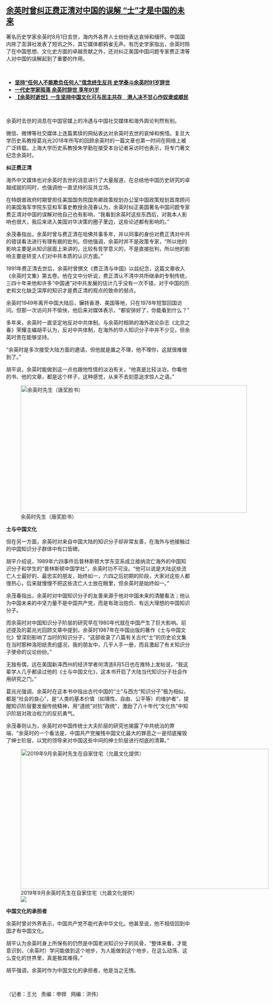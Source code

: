 <!--1628195570000-->
[余英时曾纠正费正清对中国的误解     “士”才是中国的未来](https://www.rfa.org/mandarin/yataibaodao/kejiaowen/wy-08052021113444.html)
------

<p></p><p>著名历史学家余英时8月1日去世，海内外各界人士纷纷表达哀悼和缅怀。中国国内除了澎湃社发表了短讯之外，其它媒体都鸦雀无声。有历史学家指出，余英时除了在中国思想、文化史方面的卓越贡献之外，还对纠正美国中国问题专家费正清等人对中国的误解起到了重要的作用。</p><p><br/></p><ul><li><strong><a href="https://www.rfa.org/mandarin/yataibaodao/hx0805a-08052021075608.html">坚持“任何人不能欺负任何人”信念终生反共 史学泰斗余英时91岁辞世</a></strong></li><li><strong><a href="https://www.rfa.org/mandarin/Xinwen/st0805a-08042021224024.html">一代史学家殒落 余英时辞世 享年91岁</a></strong></li><li><strong><a href="https://www.rfa.org/mandarin/yataibaodao/kejiaowen/cantonese-08052021151243.html">【余英时逝世】一生坚持中国文化可与民主共存　港人决不甘心作奴隶或顺民</a></strong></li></ul><p><br/></p><p>余英时去世的消息在中国官媒上的冷遇与中国社交媒体和海外舆论判然有别。</p><p>微信、微博等社交媒体上连篇累牍的网帖表达对余英时去世的哀悼和惋惜。复旦大学历史系教授葛兆光2018年所写的回顾余英时的一篇文章也第一时间在网络上被广泛转载。上海大学历史系教授朱学勤在接受本台记者采访时也表示，将专门著文纪念余英时。</p><p><strong>纠正费正清</strong></p><p>海外中文媒体也对余英时去世的消息进行了大量报道，在总结他中国历史研究的卓越成就的同时，也强调他一直坚持的反共立场。</p><p>在特朗普政府时期曾担任美国国务院国务卿政策规划办公室中国政策规划首席顾问的美国海军学院东亚和军事史教授余茂春认为，余英时纠正美国著名中国问题专家费正清对中国的误解对他自己也有影响，“我看到余英时这些东西后，对我本人影响也很大，我后来进入美国对华决策的圈子里边，这些论述都有影响的。”</p><p>余茂春指出，余英时曾与费正清在哈佛共事多年，并以同事的身份对费正清对中共的错误看法进行有理有据的批判。但他强调，余英时并不是政策专家，“所以他的影响主要是从知识层面上来讲的，比较有哲学意义的，不是直接批判，所以他的影响主要是转变人们对中共本质的认识方面。”</p><p>1991年费正清去世后，余英时曾撰文《费正清与中国》以兹纪念，这篇文章收入《余英时文集》第五卷。他在文中分析说，费正清认不清中共所继承的专制传统，三四十年来他和许多“中国通”对中共发展的估计几乎没有一次不错，对于中国的历史和文化缺乏深厚的知识才是费正清的观点的致命的弱点。</p><p>余英时1949年离开中国大陆后，辗转香港、美国等地，只在1978年短暂回国访问。但那一次访问并不愉快，他后来对媒体表示，“都安排好了，你能看到什么？”</p><p>多年来，余英时一直坚定地反对中共体制。与余英时相熟的海外政论杂志《北京之春》荣耀主编胡平认为，反对中共体制，在海外的华人知识分子中并不少见，但余英时贵在能够坚持。</p><p>“余英时是多次接受大陆方面的邀请，但他就是置之不理，他不理你，这就很难做到了。”</p><p>胡平说，余英时能做到这一点也跟他性情的淡泊有关，“他真是比较淡泊，你看他的书、他的文章，都是这个样子，这种感觉，从来不去刻意追求惊人之语。”  </p><p><figure class="image-richtext image-inline captioned" style="width:620px;"><img alt="余英时先生（唐奖脸书）" height="349" src="https://www.rfa.org/mandarin/yataibaodao/kejiaowen/wy-08052021113444.html/wy0805.jpg/@@images/711f3ce7-4002-44a0-ad84-d47c19add9b5.jpeg" title="wy0805.jpg" width="620"/><figcaption class="image-caption">余英时先生（唐奖脸书）</figcaption><small></small></figure></p><p><strong>士与中国文化</strong></p><p>但在另一方面，余英时对来自中国大陆的知识分子却非常友善，在海外与他接触过的中国知识分子群体中有口皆碑。</p><p>胡平介绍说，1989年六四事件后普林斯顿大学东亚系成立接纳流亡海外的中国知识分子和学生的“普林斯顿中国学社”，余英时功不可没。“他可以说是大陆这些流亡人士最好的、最忠实的朋友，始终如一，六四之后初期的阶段，大家对这些人都很热心，后来就慢慢不把这些流亡人士放在眼里，但余英时是始终如一。”</p><p>余茂春指出，余英时对中国知识分子的友善来源于他对中国未来的清醒看法；他认为中国未来的中坚力量不是中国共产党，而是有政治抱负、有远大理想的中国知识分子。</p><p>而余英时对中国知识分子阶层的研究早在1980年代就在中国产生了巨大影响。前述提及的葛兆光回顾文章中提到，余英时1987年在中国出版的著作《士与中国文化》曾深刻影响了当时的知识分子，“这部收录了八篇有关古代“士”的历史论文集在当时那种洛阳纸贵的盛况，我的朋友中，几乎人手一册，而且激起了有关知识分子使命的议论纷纷。”</p><p>无独有偶，远在美国新泽西州的经济学者何清涟8月5日也在推特上发帖说，“我这辈学人几乎都读过他的《士与中国文化》，这本书开启了大陆当代知识分子社会作用研究之门。”</p><p>葛兆光强调，余英时在这本书中指出古代中国的“士”与西方“知识分子”极为相似，都是“社会的良心”，是“人类的基本价值（如理性、自由、公平等）的维护者”，提醒知识阶层要发掘传统精神，用“道统”对抗“政统”，激励了八十年代“文化热”中知识阶层对政治权力的反抗勇气。</p><p>余茂春则认为，余英时对中国传统士大夫阶层的研究也揭露了中共统治的弊端，“余英时的一个看法是，中国共产党摧残中国文化最大的罪恶之一是彻底摧毁了绅士阶层，以党的领导来对中国这些中间的绅士阶层进行彻底的清算。”</p><p><figure class="image-richtext image-inline captioned" style="width:680px;"><img alt="2019年9月余英时先生在自家住宅（允晨文化提供）" height="383" src="https://www.rfa.org/mandarin/yataibaodao/kejiaowen/wy-08052021113444.html/2.jpg/@@images/af48addd-eadf-4318-acf3-e49ff5c11385.jpeg" title="2.jpg" width="680"/><figcaption class="image-caption">2019年9月余英时先生在自家住宅（允晨文化提供）</figcaption><small></small><div id="zoomattribute"><a data-caption="2019年9月余英时先生在自家住宅（允晨文化提供）" data-fancybox="" href="https://www.rfa.org/mandarin/yataibaodao/kejiaowen/wy-08052021113444.html/2.jpg" id="single_image" title="2019年9月余英时先生在自家住宅（允晨文化提供）"><img src="/++plone++rfa-resources/img/icon-zoom.png"/></a></div></figure></p><p><strong>中国文化的承担者</strong></p><p>余英时曾对外界表示，中国共产党不能代表中华文化。他甚至说，他不相信回到中国才有中国文化。</p><p>胡平认为余英时身上所保有的仍然是中国老派知识分子的风骨，“整体来看，才能意识到，（余英时）学问能做到这个地步，为人能做到这个地步，在这么动荡、这么变化的世界里，真是极其难得。”</p><p>胡平强调，余英时作为中国文化的承担者，他是当之无愧。</p><p><br/></p><p>（记者：王允   责编：申铧   网编：洪伟）</p>

